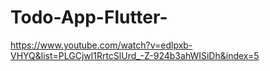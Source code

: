 # Todo-App-Flutter-

https://www.youtube.com/watch?v=edlpxb-VHYQ&list=PLGCjwl1RrtcSlUrd_-Z-924b3ahWISiDh&index=5
